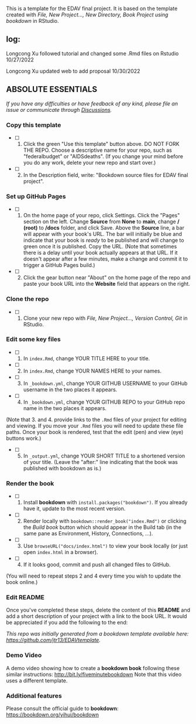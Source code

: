 This is a template for the EDAV final project. It is based on the template created with *File, New Project..., New Directory, Book Project using bookdown* in RStudio. 

## log:
Longcong Xu followed tutorial and changed some .Rmd files on Rstudio 10/27/2022

Longcong Xu updated web to add proposal 10/30/2022


## ABSOLUTE ESSENTIALS

*If you have any difficulties or have feedback of any kind, please file an issue or communicate through [Discussions](https://github.com/jtr13/EDAVtemplate/discussions).*

### Copy this template

- [ ] 1. Click the green "Use this template" button above.  DO NOT FORK THE REPO. Choose a descriptive name for your repo, such as "federalbudget" or "AIDSdeaths".  (If you change your mind before you do any work, delete your new repo and start over.)

- [ ] 2. In the Description field, write: "Bookdown source files for EDAV final project".

### Set up GitHub Pages	
- [ ] 1. On the home page of your repo, click Settings. Click the "Pages" section on the left. Change **Source** from **None** to **main**, change **/ (root)** to **/docs** folder, and click Save. Above the **Source** line, a bar will appear with your book's URL. The bar will initially be blue and indicate that your book is *ready* to be published and will change to green once it is published. Copy the URL. (Note that sometimes there is a delay until your book actually appears at that URL. If it doesn't appear after a few minutes, make a change and commit it to trigger a GitHub Pages build.)	

- [ ] 2. Click the gear button near "About" on the home page of the repo and paste your book URL into the **Website** field that appears on the right.

### Clone the repo

- [ ] 1. Clone your new repo with *File, New Project..., Version Control, Git* in RStudio.

### Edit some key files

- [ ] 1. In `index.Rmd`, change YOUR TITLE HERE to your title.

- [ ] 2. In `index.Rmd`, change YOUR NAMES HERE to your names.

- [ ] 3. In `_bookdown.yml`, change YOUR GITHUB USERNAME to your GitHub username in the two places it appears.

- [ ] 4. In `_bookdown.yml`, change YOUR GITHUB REPO to your GitHub repo name in the two places it appears.

(Note that 3. and 4. provide links to the `.Rmd` files of your project for editing and viewing. If you move your `.Rmd` files you will need to update these file paths. Once your book is rendered, test that the edit (pen) and view (eye) buttons work.)

- [ ] 5. In `_output.yml`, change YOUR SHORT TITLE to a shortened version of your title. (Leave the "after:" line indicating that the book was published with bookdown as is.)

### Render the book

- [ ] 1. Install **bookdown** with `install.packages("bookdown")`. If you already have it, update to the most recent version.

- [ ] 2. Render locally with `bookdown::render_book("index.Rmd")` or clicking the *Build book* button which should appear in the Build tab (in the same pane as Environment, History, Connections, ...).

- [ ] 3. Use `browseURL("docs/index.html")` to view your book locally (or just open `index.html` in a browser).

- [ ] 4. If it looks good, commit and push all changed files to GitHub. 

(You will need to repeat steps 2 and 4 every time you wish to update the book online.)

### Edit README	

Once you've completed these steps, delete the content of this **README** and add a short description of your project with a link to the book URL. It would be appreciated if you add the following to the end:	

*This repo was initially generated from a bookdown template available here: https://github.com/jtr13/EDAVtemplate.*	

### Demo Video	

A demo video showing how to create a **bookdown book** following these similar instructions: http://bit.ly/fiveminutebookdown Note that this video uses a different template.

### Additional features	

Please consult the official guide to **bookdown**: https://bookdown.org/yihui/bookdown



